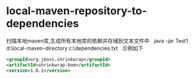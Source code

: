 # local-maven-repository-to-dependencies
扫描本地maven库,生成所有本地库的依赖并存储到文本文件中  
java -jar Test1 d:\local-maven-directory c:\dependencies.txt  
示例如下  
```xml
<groupId>org.jboss.shrinkwrap</groupId>
<artifactId>shrinkwrap-bom</artifactId>
<version>1.0.1</version>
```
